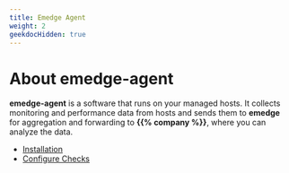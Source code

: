 ```yaml
---
title: Emedge Agent
weight: 2
geekdocHidden: true
---
```


# About emedge-agent
**emedge-agent** is a software that runs on your managed hosts. It collects monitoring and performance data from hosts and sends them to **emedge** for aggregation and forwarding to **{{% company %}}**, where you can analyze the data.

* <a href="/getting_started/emedge-agent/installation">Installation</a>
* <a href="/getting_started/emedge-agent/config_checks">Configure Checks</a>
